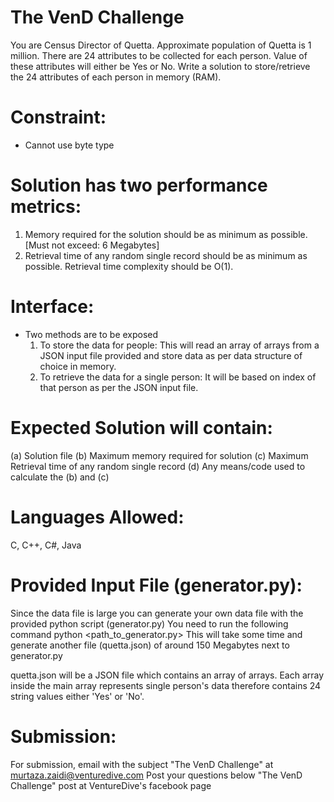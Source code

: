 # The VenD Challenge

You are Census Director of Quetta. Approximate population of Quetta is 1 million. There are 24 attributes to be collected for each person. Value of these attributes will either be Yes or No. Write a solution to store/retrieve the 24 attributes of each person in memory (RAM).

# Constraint:
- Cannot use byte type

# Solution has two performance metrics:
1. Memory required for the solution should be as minimum as possible. [Must not exceed: 6 Megabytes]
2. Retrieval time of any random single record should be as minimum as possible. Retrieval time complexity should be O(1).

# Interface:
- Two methods are to be exposed
    1. To store the data for people: This will read an array of arrays from a JSON input file provided and store data as per data structure of choice in memory.
    2. To retrieve the data for a single person: It will be based on index of that person as per the JSON input file.

# Expected Solution will contain:
(a) Solution file
(b) Maximum memory required for solution
(c) Maximum Retrieval time of any random single record
(d) Any means/code used to calculate the (b) and (c)

# Languages Allowed:
C, C++, C#, Java

# Provided Input File (generator.py):
Since the data file is large you can generate your own data file with the provided python script (generator.py)
You need to run the following command
python <path_to_generator.py>
This will take some time and generate another file (quetta.json) of around 150 Megabytes next to generator.py

quetta.json will be a JSON file which contains an array of arrays. Each array inside the main array represents single person's data therefore contains 24 string values either 'Yes' or 'No'.

# Submission:
For submission, email with the subject "The VenD Challenge" at murtaza.zaidi@venturedive.com
Post your questions below "The VenD Challenge" post at VentureDive's facebook page
